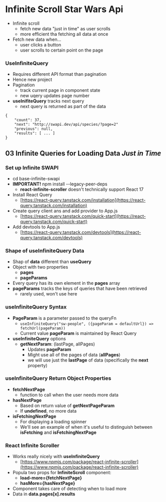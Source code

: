 # Infinite Scroll Star Wars Api

* Infinite scroll
    - fetch new data "just in time" as user scrolls
    - more efficient tha fetching all data at once
* Fetch new data when...
    - user clicks a button
    - user scrolls to certain point on the page

### UseInfiniteQuery

* Requires different API format than pagination
* Hence new project 
* Pagination
    - track current page in component state
    - new uqery updates page number
* **useInifiteQuery** tracks next query
    - next query is returned as part of the data
```
{
    "count": 37,
    "next": "http://swapi.dev/api/species/?page=2"
    "previous": null,
    "results": [ ... ]
}
```


## 03 Infinite Queries for Loading Data _Just in Time_

### Set up Infinite SWAPI

* cd base-infinite-swapi
* **IMPORTANT!** npm install --legacy-peer-deps
    - **react-infinite-scroller** doesn't technically support React 17
* Install React Query
    - [https://react-query.tanstack.com/installation](https://react-query.tanstack.com/installation)
* Create query client ans and add provider to App.js
    - [https://react-query.tanstack.com/quick-start](https://react-query.tanstack.com/quick-start)
* Add devtools to App.js
    - [https://react-query.tanstack.com/devtools](https://react-query.tanstack.com/devtools)

### Shape of **useInfiniteQuery** Data

* Shap of **data** different than **useQuery**
* Object with two properties
    - **pages**
    - **pageParams**
* Every query has its own element in the **pages** array
* **pageParams** tracks the keys of queries that have been retrieved
    - rarely used, won't use here

### useInfiniteQuery **Syntax**

* **PageParam** is a parameter passed to the queryFn
    - `useInfiniteQuery("sw-people", ({pageParam = defaultUrl}) => fetchUrl(pageParam))`
    - Current value **pageParam** is maintained by React Query
* **useInfiniteQuery** options
    - **getNextParam**: (lastPage, allPages)
        - Updates **pageParam**
        - Might use all of the pages of data (**allPages**)
        - we will use just the **lastPage** of data (specifically the **next** property)

### **useInfiniteQuery** Return Object Properties

* **fetchNextPage**
    - function to call when the user needs more data
* **hasNextPage**
    - Based on return value of **getNextPageParam**
    * If **undefined**, no more data
* **isFetchingNextPage**
    - For displaying a loading spinner
    - We'll see an example of when it's useful to distinguish between  
    **isFetching** and **isFetchingNextPage**

### **React Infinite Scroller**

* Works really nicely with **useInfiniteQuery**
    - [https://www.npmjs.com/package/react-infinite-scroller](https://www.npmjs.com/package/react-infinite-scroller)
* Popula two props for **InfiniteScroll** component:
    - **load-more={fetchNextPage}**
    - **hasMore={hasNextPage}**
* Component takes care of detecting when to load more
* Data in **data.pages[x].results**
